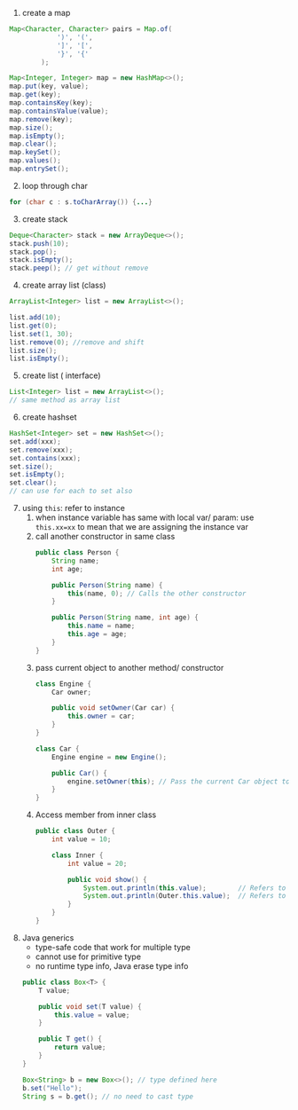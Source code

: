 1. create a map
```java
Map<Character, Character> pairs = Map.of(
            ')', '(', 
            ']', '[', 
            '}', '{'
        );

Map<Integer, Integer> map = new HashMap<>();
map.put(key, value);
map.get(key);
map.containsKey(key);
map.containsValue(value);
map.remove(key);
map.size();
map.isEmpty();
map.clear();
map.keySet();
map.values();
map.entrySet();
```

2. loop through char
```Java
for (char c : s.toCharArray()) {...}
```

3. create stack
```Java
Deque<Character> stack = new ArrayDeque<>();
stack.push(10);
stack.pop();
stack.isEmpty();
stack.peep(); // get without remove
```

4. create array list (class)
```Java
ArrayList<Integer> list = new ArrayList<>();

list.add(10);
list.get(0);
list.set(1, 30);
list.remove(0); //remove and shift
list.size();
list.isEmpty();
```

5. create list ( interface)
```Java
List<Integer> list = new ArrayList<>();
// same method as array list
```

6. create hashset
```Java
HashSet<Integer> set = new HashSet<>();
set.add(xxx);
set.remove(xxx);
set.contains(xxx);
set.size();
set.isEmpty();
set.clear();
// can use for each to set also
```

7. using `this`: refer to instance 
    1. when instance variable has same with local var/ param: use `this.xx=xx` to mean that we are assigning the instance var
    2. call another constructor in same class
        ``` Java
        public class Person {
            String name;
            int age;

            public Person(String name) {
                this(name, 0); // Calls the other constructor
            }

            public Person(String name, int age) {
                this.name = name;
                this.age = age;
            }
        }
        ```
    3. pass current object to another method/ constructor
        ```Java
        class Engine {
            Car owner;

            public void setOwner(Car car) {
                this.owner = car;
            }
        }

        class Car {
            Engine engine = new Engine();

            public Car() {
                engine.setOwner(this); // Pass the current Car object to the Engine
            }
        }
        ```
    4. Access member from inner class
        ```Java
        public class Outer {
            int value = 10;

            class Inner {
                int value = 20;

                public void show() {
                    System.out.println(this.value);        // Refers to Inner.value
                    System.out.println(Outer.this.value);  // Refers to Outer.value
                }
            }
        }

        ```
8. Java generics
    - type-safe code that work for multiple type
    - cannot use for primitive type
    - no runtime type info, Java erase type info 
    ``` Java
    public class Box<T> {
        T value;

        public void set(T value) {
            this.value = value;
        }

        public T get() {
            return value;
        }
    }

    Box<String> b = new Box<>(); // type defined here
    b.set("Hello"); 
    String s = b.get(); // no need to cast type
    ```